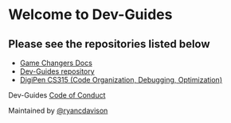 # Welcome to Dev-Guides

## Please see the repositories listed below
- [Game Changers Docs](https://github.com/dev-guides/gamechangers-docs)
- [Dev-Guides repository](https://github.com/dev-guides/github-starter-course)
- [DigiPen CS315 (Code Organization, Debugging, Optimization)](https://github.com/dev-guides/CS315-CourseMaterials)

Dev-Guides [Code of Conduct](./CODE_OF_CONDUCT.md)

Maintained by [@ryancdavison](https://github.com/ryancdavison)
